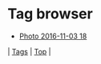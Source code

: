 <!--
title: Tag browser
date: 2020-06-28T15:26:58.787Z
tags:
-->
# Tag browser

 * [Photo 2016-11-03 18](152693382765.md)

| [Tags](tags.md) | [Top](index.md) |
